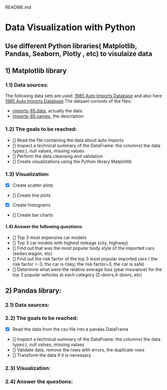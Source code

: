 README.md
# Data Visualization with Python
## Use different Python libraries( Matplotlib, Pandas, Seaborn, Plotly , etc) to visulaize data

## 1) Matplotlib library
### 1.1) Data sources:
The following data sets are used: [1985 Auto Imports Database](https://archive.ics.uci.edu/ml/datasets/Automobile)
and also here [1985 Auto Imports Database](https://archive.ics.uci.edu/ml/machine-learning-databases/autos/)
The dataset consists of the files:
- [imports-85.data](https://archive.ics.uci.edu/ml/machine-learning-databases/autos/), actually the data
- [imports-85.names](https://archive.ics.uci.edu/ml/machine-learning-databases/autos/), the description

### 1.2) The goals to be reached:
- [] Read the file containing the data about auto imports
- [] Inspect a technical summary of the DataFrame: the columns( the data types:), null values, missing values
- [] Perform the data cleansing and validation
- [] Create visualizations using the Python library Matplotlib

### 1.3) Visualization:
- [x] Create scatter plots
- [] Create line plots
- [x] Create histograms
- [] Create bar charts
#### 1.4) Answer the following questions:
- [] Top 3 most expensive car models
- [] Top 3 car models with highest mileage (city, highway)
- [] Find out that was the most popular body style of the imported cars (sedan,wagon, etc)
- [] Find out the risk factor of  the top 3 most popular imported cars ( the risk factor =-3, the car is risky; the risk factor=3, the car is safe)
- [] Determine what were the relative average loss (year insurance) for the top 3 popular vehicles at each category (2-doors,4-doors, etc)


## 2) Pandas library:
### 2.1) Data sources:
### 2.2) The goals to be reached:
- [x] Read the data from the csv file into a pandas DataFrame 
- [] Inspect a technical summary of the DataFrame: the columns( the data types:), null values, missing values
- [] Validate data, remove the rows with errors, the duplicate rows 
- [] Transform the data if it is necessary 
### 2.3) Visualization:
### 2.4) Answer the questions:
